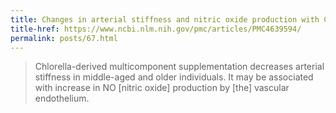 ```yaml
---
title: Changes in arterial stiffness and nitric oxide production with Chlorella-derived multicomponent supplementation in middle-aged and older individuals
title-href: https://www.ncbi.nlm.nih.gov/pmc/articles/PMC4639594/
permalink: posts/67.html
---
```


> Chlorella-derived multicomponent supplementation decreases arterial stiffness in middle-aged and older individuals. It may be associated with increase in <span class="sc">NO</span> [nitric oxide] production by [the] vascular endothelium.